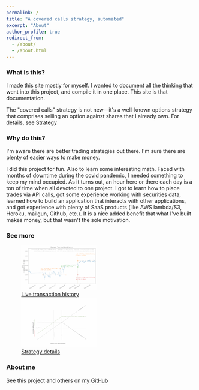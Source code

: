 ```yaml
---
permalink: /
title: "A covered calls strategy, automated"
excerpt: "About"
author_profile: true
redirect_from: 
  - /about/
  - /about.html
---
```



### What is this?
I made this site mostly for myself.  I wanted to document all the thinking that went into this project, and compile it in one place.  This site is that documentation.

The "covered calls" strategy is not new—it's a well-known options strategy that comprises selling an option against shares that I already own.  For details, see [Strategy](https://arkm97.github.io/covered-calls/strategy-details/)

### Why do this?
I'm aware there are better trading strategies out there.  I'm sure there are plenty of easier ways to make money.

I did this project for fun.  Also to learn some interesting math.  Faced with months of downtime during the covid pandemic, I needed something to keep my mind occupied.  As it turns out, an hour here or there each day is a ton of time when all devoted to one project.  I got to learn how to place trades via API calls, got some experience working with securities data, learned how to build an application that interacts with other applications, and got experience with plenty of SaaS products (like AWS lambda/S3, Heroku, mailgun, Github, etc.).  It is a nice added benefit that what I've built makes money, but that wasn't the sole motivation.

### See more
<figure class="half">
  <a href="https://arkm97.github.io/covered-calls/strategy-performance/"><img style="width:200px; opacity:.5" src="../images/transaction_history.png"></a>
  <figcaption><a href="https://arkm97.github.io/covered-calls/strategy-performance/">Live transaction history</a></figcaption>
  <a href="https://arkm97.github.io/covered-calls/strategy-details/"><img style="width:200px; opacity:.5" src="../images/covered_call_payoff.png"></a>
  <figcaption><a href="https://arkm97.github.io/covered-calls/strategy-details/">Strategy details</a></figcaption>
</figure>

  

### About me
See this project and others on [my GitHub](https://github.com/arkm97)

